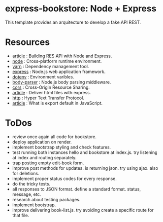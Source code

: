 # express-bookstore: Node + Express

This template provides an arquitecture to develop a fake API REST.

# Resources

- [article](https://stackabuse.com/building-a-rest-api-with-node-and-express/) : Building RES API with Node and Express.
- [node](https://nodejs.org/en) : Cross-platform runtime environment.
- [yarn](https://classic.yarnpkg.com/en/) : Dependency management tool.
- [express](https://expressjs.com/) : Node.js web application framework.
- [dotenv](https://www.npmjs.com/package/dotenv) : Environment varibles.
- [body-parser](https://www.npmjs.com/package/body-parser) : Node.js body parsing middleware.
- [cors](https://www.npmjs.com/package/cors) : Cross-Origin Resource Sharing.
- [article](https://www.digitalocean.com/community/tutorials/use-expressjs-to-deliver-html-files) : Deliver html files with express.
- [http](https://http.dev/) : Hyper Text Transfer Protocol.
- [article](https://www.geeksforgeeks.org/what-is-export-default-in-javascript/) : What is export default in JavaScript.

# ToDos

- review once again all code for bookstore.
- deploy application on render.
- implement bootstrap styling and check features.
- test running both instances hello and bookstore at index.js. try listening at index and routing separately.
- trap posting empty edit-book form.
- improve post methods for updates. is returning json. try using ajax. also for deletions.
- implement proper status codes for every response.
- do the tricky tests.
- all responses to JSON format. define a standard format. status, message, etc.
- research about testing packages.
- implement bootstrap.
- improve delivering book-list.js. try avoiding create a specific route for that file.
